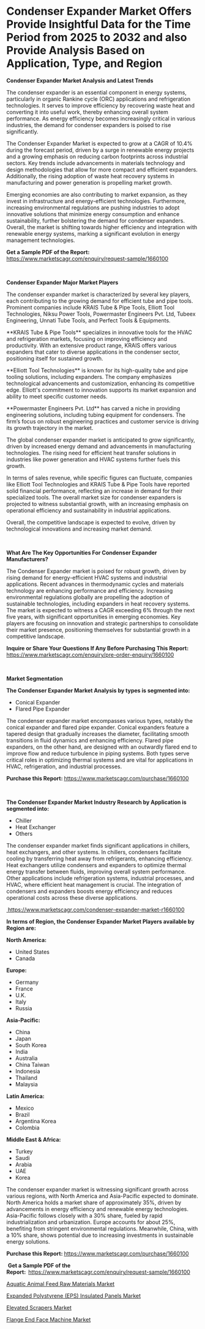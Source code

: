 <p><h1>Condenser Expander Market Offers Provide Insightful Data for the Time Period from 2025 to 2032 and also Provide Analysis Based on Application, Type, and Region</h1></p><p><strong>Condenser Expander Market Analysis and Latest Trends</strong></p>
<p><p>The condenser expander is an essential component in energy systems, particularly in organic Rankine cycle (ORC) applications and refrigeration technologies. It serves to improve efficiency by recovering waste heat and converting it into useful work, thereby enhancing overall system performance. As energy efficiency becomes increasingly critical in various industries, the demand for condenser expanders is poised to rise significantly.</p><p>The Condenser Expander Market is expected to grow at a CAGR of 10.4% during the forecast period, driven by a surge in renewable energy projects and a growing emphasis on reducing carbon footprints across industrial sectors. Key trends include advancements in materials technology and design methodologies that allow for more compact and efficient expanders. Additionally, the rising adoption of waste heat recovery systems in manufacturing and power generation is propelling market growth.</p><p>Emerging economies are also contributing to market expansion, as they invest in infrastructure and energy-efficient technologies. Furthermore, increasing environmental regulations are pushing industries to adopt innovative solutions that minimize energy consumption and enhance sustainability, further bolstering the demand for condenser expanders. Overall, the market is shifting towards higher efficiency and integration with renewable energy systems, marking a significant evolution in energy management technologies.</p></p>
<p><strong>Get a Sample PDF of the Report:&nbsp;</strong> <a href="https://www.marketscagr.com/enquiry/request-sample/1660100?utm_campaign=1869&utm_medium=2&utm_source=Github&utm_content=ia&utm_term=29032025&utm_id=condenser-expander">https://www.marketscagr.com/enquiry/request-sample/1660100</a></p>
<p>&nbsp;</p>
<p><strong>Condenser Expander Major Market Players</strong></p>
<p><p>The condenser expander market is characterized by several key players, each contributing to the growing demand for efficient tube and pipe tools. Prominent companies include KRAIS Tube & Pipe Tools, Elliott Tool Technologies, Niksu Power Tools, Powermaster Engineers Pvt. Ltd, Tubeex Engineering, Unnati Tube Tools, and Perfect Tools & Equipments. </p><p>**KRAIS Tube & Pipe Tools** specializes in innovative tools for the HVAC and refrigeration markets, focusing on improving efficiency and productivity. With an extensive product range, KRAIS offers various expanders that cater to diverse applications in the condenser sector, positioning itself for sustained growth.</p><p>**Elliott Tool Technologies** is known for its high-quality tube and pipe tooling solutions, including expanders. The company emphasizes technological advancements and customization, enhancing its competitive edge. Elliott's commitment to innovation supports its market expansion and ability to meet specific customer needs.</p><p>**Powermaster Engineers Pvt. Ltd** has carved a niche in providing engineering solutions, including tubing equipment for condensers. The firm’s focus on robust engineering practices and customer service is driving its growth trajectory in the market.</p><p>The global condenser expander market is anticipated to grow significantly, driven by increased energy demand and advancements in manufacturing technologies. The rising need for efficient heat transfer solutions in industries like power generation and HVAC systems further fuels this growth.</p><p>In terms of sales revenue, while specific figures can fluctuate, companies like Elliott Tool Technologies and KRAIS Tube & Pipe Tools have reported solid financial performance, reflecting an increase in demand for their specialized tools. The overall market size for condenser expanders is projected to witness substantial growth, with an increasing emphasis on operational efficiency and sustainability in industrial applications.</p><p>Overall, the competitive landscape is expected to evolve, driven by technological innovations and increasing market demand.</p></p>
<p>&nbsp;</p>
<p><strong>What Are The Key Opportunities For Condenser Expander Manufacturers?</strong></p>
<p><p>The Condenser Expander market is poised for robust growth, driven by rising demand for energy-efficient HVAC systems and industrial applications. Recent advances in thermodynamic cycles and materials technology are enhancing performance and efficiency. Increasing environmental regulations globally are propelling the adoption of sustainable technologies, including expanders in heat recovery systems. The market is expected to witness a CAGR exceeding 6% through the next five years, with significant opportunities in emerging economies. Key players are focusing on innovation and strategic partnerships to consolidate their market presence, positioning themselves for substantial growth in a competitive landscape.</p></p>
<p><strong>Inquire or Share Your Questions If Any Before Purchasing This Report:</strong> <a href="https://www.marketscagr.com/enquiry/pre-order-enquiry/1660100?utm_campaign=1869&utm_medium=2&utm_source=Github&utm_content=ia&utm_term=29032025&utm_id=condenser-expander">https://www.marketscagr.com/enquiry/pre-order-enquiry/1660100</a></p>
<p>&nbsp;</p>
<p><strong>Market Segmentation</strong></p>
<p><strong>The Condenser Expander Market Analysis by types is segmented into:</strong></p>
<p><ul><li>Conical Expander</li><li>Flared Pipe Expander</li></ul></p>
<p><p>The condenser expander market encompasses various types, notably the conical expander and flared pipe expander. Conical expanders feature a tapered design that gradually increases the diameter, facilitating smooth transitions in fluid dynamics and enhancing efficiency. Flared pipe expanders, on the other hand, are designed with an outwardly flared end to improve flow and reduce turbulence in piping systems. Both types serve critical roles in optimizing thermal systems and are vital for applications in HVAC, refrigeration, and industrial processes.</p></p>
<p><strong>Purchase this Report:&nbsp;</strong><a href="https://www.marketscagr.com/purchase/1660100?utm_campaign=1869&utm_medium=2&utm_source=Github&utm_content=ia&utm_term=29032025&utm_id=condenser-expander">https://www.marketscagr.com/purchase/1660100</a></p>
<p>&nbsp;</p>
<p><strong>The Condenser Expander Market Industry Research by Application is segmented into:</strong></p>
<p><ul><li>Chiller</li><li>Heat Exchanger</li><li>Others</li></ul></p>
<p><p>The condenser expander market finds significant applications in chillers, heat exchangers, and other systems. In chillers, condensers facilitate cooling by transferring heat away from refrigerants, enhancing efficiency. Heat exchangers utilize condensers and expanders to optimize thermal energy transfer between fluids, improving overall system performance. Other applications include refrigeration systems, industrial processes, and HVAC, where efficient heat management is crucial. The integration of condensers and expanders boosts energy efficiency and reduces operational costs across these diverse applications.</p></p>
<p><a href="https://www.marketscagr.com/condenser-expander-market-r1660100?utm_campaign=1869&utm_medium=2&utm_source=Github&utm_content=ia&utm_term=29032025&utm_id=condenser-expander">&nbsp;https://www.marketscagr.com/condenser-expander-market-r1660100</a></p>
<p><strong>In terms of Region, the Condenser Expander Market Players available by Region are:</strong></p>
<p>
    <p> <strong> North America: </strong>
        <ul>
            <li>United States</li>
            <li>Canada</li>
        </ul>
        </p> 
    <p> <strong> Europe: </strong>
        <ul>
            <li>Germany</li>
            <li>France</li>
            <li>U.K.</li>
            <li>Italy</li>
            <li>Russia</li>
        </ul>
        </p> 
    <p> <strong> Asia-Pacific: </strong>
        <ul>
            <li>China</li>
            <li>Japan</li>
            <li>South Korea</li>
            <li>India</li>
            <li>Australia</li>
            <li>China Taiwan</li>
            <li>Indonesia</li>
            <li>Thailand</li>
            <li>Malaysia</li>
        </ul>
        </p> 
    <p> <strong> Latin America: </strong>
        <ul>
            <li>Mexico</li>
            <li>Brazil</li>
            <li>Argentina Korea</li>
            <li>Colombia</li>
        </ul>
        </p> 
    <p> <strong> Middle East & Africa: </strong>
        <ul>
            <li>Turkey</li>
            <li>Saudi</li>
            <li>Arabia</li>
            <li>UAE</li>
            <li>Korea</li>
        </ul>
    </p>
    </p>
<p><p>The condenser expander market is witnessing significant growth across various regions, with North America and Asia-Pacific expected to dominate. North America holds a market share of approximately 35%, driven by advancements in energy efficiency and renewable energy technologies. Asia-Pacific follows closely with a 30% share, fueled by rapid industrialization and urbanization. Europe accounts for about 25%, benefiting from stringent environmental regulations. Meanwhile, China, with a 10% share, shows potential due to increasing investments in sustainable energy solutions.</p></p>
<p><strong>Purchase this Report: </strong><a href="https://www.marketscagr.com/purchase/1660100?utm_campaign=1869&utm_medium=2&utm_source=Github&utm_content=ia&utm_term=29032025&utm_id=condenser-expander">https://www.marketscagr.com/purchase/1660100</a></p>
<p>&nbsp;<strong>Get a Sample PDF of the Report:&nbsp;&nbsp;</strong><a href="https://www.marketscagr.com/enquiry/request-sample/1660100?utm_campaign=1869&utm_medium=2&utm_source=Github&utm_content=ia&utm_term=29032025&utm_id=condenser-expander">https://www.marketscagr.com/enquiry/request-sample/1660100</a></p>
<p><strong></strong></p>
<p><p><a href="https://github.com/bhatttutty2p/Market-Research-Report-List-1/blob/main/aquatic-animal-feed-raw-materials-market.md?utm_campaign=1869&utm_medium=2&utm_source=Github&utm_content=ia&utm_term=29032025&utm_id=condenser-expander">Aquatic Animal Feed Raw Materials Market</a></p><p><a href="https://github.com/CliffMedina6/Market-Research-Report-List-7/blob/main/expanded-polystyrene-eps-insulated-panels-market.md?utm_campaign=1869&utm_medium=2&utm_source=Github&utm_content=ia&utm_term=29032025&utm_id=condenser-expander">Expanded Polystyrene (EPS) Insulated Panels Market</a></p><p><a href="https://github.com/ekerswenzlb0/Market-Research-Report-List-1/blob/main/elevated-scrapers-market.md?utm_campaign=1869&utm_medium=2&utm_source=Github&utm_content=ia&utm_term=29032025&utm_id=condenser-expander">Elevated Scrapers Market</a></p><p><a href="https://github.com/provorikovar/Market-Research-Report-List-7/blob/main/flange-end-face-machine-market.md?utm_campaign=1869&utm_medium=2&utm_source=Github&utm_content=ia&utm_term=29032025&utm_id=condenser-expander">Flange End Face Machine Market</a></p></p>
